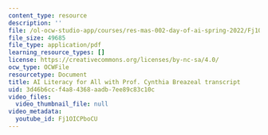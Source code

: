 ```yaml
---
content_type: resource
description: ''
file: /ol-ocw-studio-app/courses/res-mas-002-day-of-ai-spring-2022/Fj1OICPboCU_transcript.pdf
file_size: 49685
file_type: application/pdf
learning_resource_types: []
license: https://creativecommons.org/licenses/by-nc-sa/4.0/
ocw_type: OCWFile
resourcetype: Document
title: AI Literacy for All with Prof. Cynthia Breazeal transcript
uid: 3d46b6cc-f4a8-4368-aadb-7ee89c83c10c
video_files:
  video_thumbnail_file: null
video_metadata:
  youtube_id: Fj1OICPboCU
---
```

